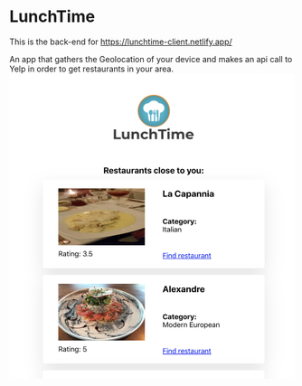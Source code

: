 # LunchTime

This is the back-end for https://lunchtime-client.netlify.app/

An app that gathers the Geolocation of your device and makes an api call to Yelp in order to get restaurants in your area.
![image](lunchtime_demo.png)
